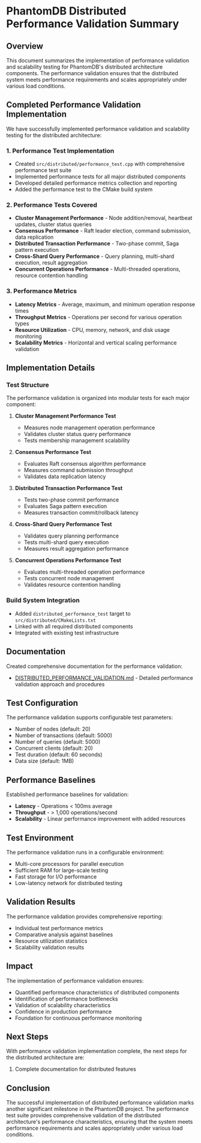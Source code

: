 # PhantomDB Distributed Performance Validation Summary

## Overview

This document summarizes the implementation of performance validation and scalability testing for PhantomDB's distributed architecture components. The performance validation ensures that the distributed system meets performance requirements and scales appropriately under various load conditions.

## Completed Performance Validation Implementation

We have successfully implemented performance validation and scalability testing for the distributed architecture:

### 1. Performance Test Implementation
- Created `src/distributed/performance_test.cpp` with comprehensive performance test suite
- Implemented performance tests for all major distributed components
- Developed detailed performance metrics collection and reporting
- Added the performance test to the CMake build system

### 2. Performance Tests Covered
- **Cluster Management Performance** - Node addition/removal, heartbeat updates, cluster status queries
- **Consensus Performance** - Raft leader election, command submission, data replication
- **Distributed Transaction Performance** - Two-phase commit, Saga pattern execution
- **Cross-Shard Query Performance** - Query planning, multi-shard execution, result aggregation
- **Concurrent Operations Performance** - Multi-threaded operations, resource contention handling

### 3. Performance Metrics
- **Latency Metrics** - Average, maximum, and minimum operation response times
- **Throughput Metrics** - Operations per second for various operation types
- **Resource Utilization** - CPU, memory, network, and disk usage monitoring
- **Scalability Metrics** - Horizontal and vertical scaling performance validation

## Implementation Details

### Test Structure
The performance validation is organized into modular tests for each major component:

1. **Cluster Management Performance Test**
   - Measures node management operation performance
   - Validates cluster status query performance
   - Tests membership management scalability

2. **Consensus Performance Test**
   - Evaluates Raft consensus algorithm performance
   - Measures command submission throughput
   - Validates data replication latency

3. **Distributed Transaction Performance Test**
   - Tests two-phase commit performance
   - Evaluates Saga pattern execution
   - Measures transaction commit/rollback latency

4. **Cross-Shard Query Performance Test**
   - Validates query planning performance
   - Tests multi-shard query execution
   - Measures result aggregation performance

5. **Concurrent Operations Performance Test**
   - Evaluates multi-threaded operation performance
   - Tests concurrent node management
   - Validates resource contention handling

### Build System Integration
- Added `distributed_performance_test` target to `src/distributed/CMakeLists.txt`
- Linked with all required distributed components
- Integrated with existing test infrastructure

## Documentation
Created comprehensive documentation for the performance validation:
- [DISTRIBUTED_PERFORMANCE_VALIDATION.md](DISTRIBUTED_PERFORMANCE_VALIDATION.md) - Detailed performance validation approach and procedures

## Test Configuration
The performance validation supports configurable test parameters:
- Number of nodes (default: 20)
- Number of transactions (default: 5000)
- Number of queries (default: 5000)
- Concurrent clients (default: 20)
- Test duration (default: 60 seconds)
- Data size (default: 1MB)

## Performance Baselines
Established performance baselines for validation:
- **Latency** - Operations < 100ms average
- **Throughput** - > 1,000 operations/second
- **Scalability** - Linear performance improvement with added resources

## Test Environment
The performance validation runs in a configurable environment:
- Multi-core processors for parallel execution
- Sufficient RAM for large-scale testing
- Fast storage for I/O performance
- Low-latency network for distributed testing

## Validation Results
The performance validation provides comprehensive reporting:
- Individual test performance metrics
- Comparative analysis against baselines
- Resource utilization statistics
- Scalability validation results

## Impact
The implementation of performance validation ensures:
- Quantified performance characteristics of distributed components
- Identification of performance bottlenecks
- Validation of scalability characteristics
- Confidence in production performance
- Foundation for continuous performance monitoring

## Next Steps
With performance validation implementation complete, the next steps for the distributed architecture are:
1. Complete documentation for distributed features

## Conclusion
The successful implementation of distributed performance validation marks another significant milestone in the PhantomDB project. The performance test suite provides comprehensive validation of the distributed architecture's performance characteristics, ensuring that the system meets performance requirements and scales appropriately under various load conditions.